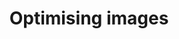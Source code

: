 ---
title: Optimising images
description: Images are the heaviest resources on most web pages, but they're also amongst the easiest to optimise.
excerpt: Images are the heaviest resources on most web pages, but they're also amongst the easiest to optimise.
issues: [5, 6]
---